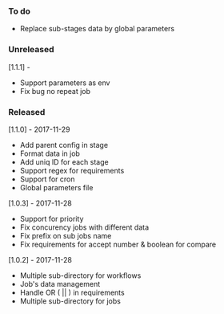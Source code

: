 ### To do

- Replace sub-stages data by global parameters

### Unreleased

[1.1.1] - 

- Support parameters as env
- Fix bug no repeat job

### Released

[1.1.0] - 2017-11-29

- Add parent config in stage
- Format data in job
- Add uniq ID for each stage
- Support regex for requirements
- Support for cron
- Global parameters file

[1.0.3] - 2017-11-28

- Support for priority
- Fix concurency jobs with different data
- Fix prefix on sub jobs name
- Fix requirements for accept number & boolean for compare

[1.0.2] - 2017-11-28

- Multiple sub-directory for workflows
- Job's data management
- Handle OR ( || ) in requirements
- Multiple sub-directory for jobs